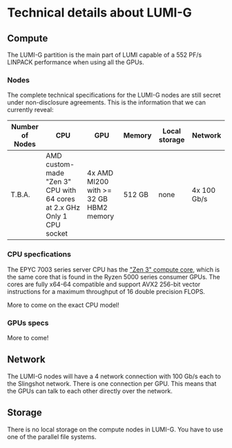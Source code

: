 # Technical details about LUMI-G

## Compute

The LUMI-G partition is the main part of LUMI capable of a 552 PF/s LINPACK
performance when using all the GPUs. 

### Nodes

The complete technical specifications for the LUMI-G nodes are still secret
under non-disclosure agreements. This is the information that we can currently
reveal:

| Number of Nodes | CPU                                                                       | GPU                                       | Memory | Local storage | Network     |  
|-----------------|---------------------------------------------------------------------------|-------------------------------------------|--------|---------------|-------------|   
| T.B.A.          | AMD custom-made "Zen 3" CPU with 64 cores at 2.x GHz<br>Only 1 CPU socket | 4x AMD MI200<br>with >= 32 GB HBM2 memory | 512 GB | none          | 4x 100 Gb/s |


### CPU specfications

The EPYC 7003 series server CPU has the ["Zen 3" compute core](1), which is the
same core that is found in the Ryzen 5000 series consumer GPUs. The cores are
fully x64-64 compatible and support AVX2 256-bit vector instructions for a
maximum throughput of 16 double precision FLOPS.

More to come on the exact CPU model!

[1]: https://en.wikipedia.org/wiki/Zen_3

### GPUs specs

More to come!

## Network

The LUMI-G nodes will have a 4 network connection with 100 Gb/s each to the
Slingshot network. There is one connection per GPU. This means that the GPUs can
talk to each other directly over the network.

## Storage

There is no local storage on the compute nodes in LUMI-G. You have to use one of
the parallel file systems.

